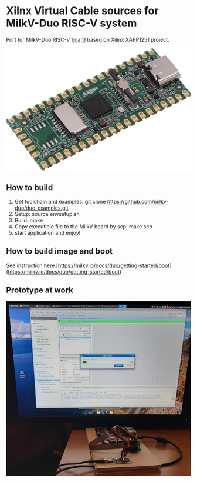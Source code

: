 # Xilnx Virtual Cable sources for MilkV-Duo RISC-V system

Port for MilkV-Duo RISC-V [board](https://milkv.io/duo) based on Xilinx XAPP1251 project.

![image.png](image.png)
## How to build

1. Get toolchain and examples: git clone https://github.com/milkv-duo/duo-examples.git
1. Setup: source envsetup.sh
1. Build: make
1. Copy executible file to the MilkV board by scp: make scp
1. start application and enjoy!
   
## How to build image and boot

See instruction here [https://milkv.io/docs/duo/getting-started/boot](https://milkv.io/docs/duo/getting-started/boot)

## Prototype at work
![xvc2c.jpeg](xvc2c.jpeg)
